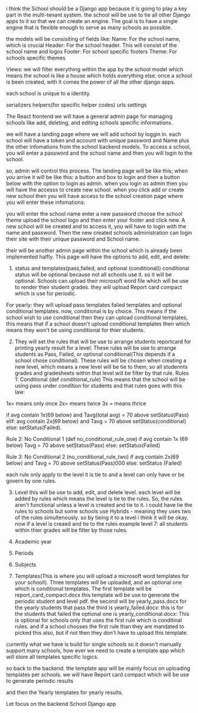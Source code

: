 
i think the School should be a Django app because it is going to play a key part in the multi-tenant system.
the school will be use to tie all other Django apps to it so that we can create an engine. The goal is to have a single engine that is flexible enough to serve as many schools as possible.

the models will be consisiting of fields like:
Name: For the school name, which is crucial
Header: For the school header. This will consist of the school name and logos
Footer: For school specific footers
Theme: For schools specific themes

Views:
we will filter everything within the app by the school model which means the school is like a house which holds everything else. 
once a school is been created, with it comes the power of all the other django apps.

each school is unique to a identity.

serializers
helpers(for specific helper codes)
urls
settings


The React frontend
we will have a general admin page for managing schools like add, deleting, and editing schools specific informations.

we will have a landing page where we will add school by  loggin in.
each school will have a token and account with unique password and Name plus the other infomations from the school backend models.
To access a school, you will enter a password and the school name and then you will login to the school.

so, admin will control this process.
The landing page will be like this;
when you arrive it will be like this:
a button and box to login and then a button below with the option to login as admin.
when you login as admin then you will have the accesss to create new school.
when you click add or create new school then you will have access to the school creation page where you will enter these infomations:

you will enter the school name
enter a new password
choose the school theme
upload the school logo
and then enter your footer and click new. A new school will be created and to access it, you will have to login with the name and password.
Then the new created schools administration can login their site with their unique password and School name.


their will be another admin page within the school which is already been implemented halfly.
This page will have the options to add, edit, and delete:
1. status and templates(pass,failed, and optional (conditional))
conditional status will be optional because not all schools use it. so it will be optional.
Schools can upload their microsoft word file which will be use to render their student grades.
they will upload Report card compact which is use for periodic.

For yearly:
they will upload pass templates
failed templates
and optional conditional templates.
now, conditional is by choice. This means if the school wish to use conditional then they can upload conditional templates, this means that if a school doesn't upload conditional templates then which means they won't be using conditional for thier students.


2. They will set the rules that will be use to arrange students reportcard for printing yearly result for a level:
These rules will be use to arrange students as Pass, Failed, or optional conditional(This depends if a school chose conditional).
These rules will be chosen when creating a new level, which means a new level will be tie to them, so all studennts grades and gradesheets within that level will be filter by that rule.
Rules 1: Conditional (def conditional_rule)
This means that the school will be using pass under condition for students and that rules goes with this law:

1x= means only once
2x= means twice
3x = means thrice

if avg contain 1x(69 below) and Tavg(total avg) = 70 above
setStatus(Pass)
elif:
avg contain 2x(69 below) and Tavg = 70 above
setStatus(conditional)
else:
setStatus(Failed).

Rule 2: No Conditional 1 (def no_conditional_rule_one)
if avg contain 1x (69 below) Tavg = 70 above
setStatus(Pass)
else:
setStatus(Failed)

Rule 3: No Conditional 2 (no_conditional_rule_two)
if avg contain 2x(69 below) and Tavg = 70 above
setStatus(Pass)000
else:
setStatus (Failed)

each rule only apply to the level it is tie to and a level can only have or be govern by one rules.

3. Level
this will be use to add, edit, and delete level.
each level will be added by rules which means the level is tie to the rules.
So, the rules aren't functional unless a level is created and tie to it. i could have tie the rules to schools but some schools use Hybrids - meaning they uses two of the rules simultenously. so by tieing it to a level i think it will be okay.
now if a level is creaed and tie to the rules example
level 7: all students within thier grades will be filter by those rules.

4. Academic year
5. Periods
6. Subjects
7. Templates(This is where you will upload a microsoft word templates for your schooll). Three templates will be uploaded, and an optional one which is conditional templates.
The first template will be report_card_compact.docx
this template will be use to generate the periodic student and level pdf.
the second will be yearly_pass.docx for the yearly students that pass
the third is yearly_failed.docx: this is for the students that failed
the optional one is yearly_conditional.docx: This is optional for schools only that uses the first rule which is conditinal rules. and if a school chooses the first rule than they are mandated to picked this also, but if not then they don't have to upload this template.

currently what we have is build for single schools so it doesn't manually support many schools, how ever we need to create a template app which will store all templates specific logics. 


so back to the backend.
the template app will be mainly focus on uploading templates per schools.
we will have Report card compact which will be use to generate periodic results

and then the Yearly templates for yearly results.


Let focus on the backend School Django app



